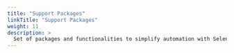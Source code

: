 ```yaml
---
title: "Support Packages"
linkTitle: "Support Packages"
weight: 11
description: >
  Set of packages and functionalities to simplify automation with Selenium.
---
```


